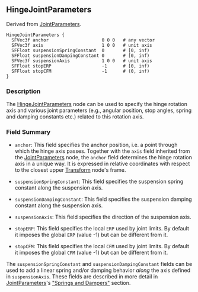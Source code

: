 ## HingeJointParameters

Derived from [JointParameters](jointparameters.md).

```
HingeJointParameters {
  SFVec3f anchor                    0 0 0   # any vector
  SFVec3f axis                      1 0 0   # unit axis
  SFFloat suspensionSpringConstant  0       # [0, inf)
  SFFloat suspensionDampingConstant 0       # [0, inf)
  SFVec3f suspensionAxis            1 0 0   # unit axis
  SFFloat stopERP                   -1      # [0, inf)
  SFFloat stopCFM                   -1      # (0, inf)
}
```

### Description

The [HingeJointParameters](#hingejointparameters) node can be used to specify the hinge rotation axis and various joint parameters (e.g., angular position, stop angles, spring and damping constants etc.) related to this rotation axis.

### Field Summary

- `anchor`: This field specifies the anchor position, i.e. a point through which the hinge axis passes.
Together with the `axis` field inherited from the [JointParameters](jointparameters.md) node, the `anchor` field determines the hinge rotation axis in a unique way.
It is expressed in relative coordinates with respect to the closest upper [Transform](transform.md) node's frame.

- `suspensionSpringConstant`: This field specifies the suspension spring constant along the suspension axis.

- `suspensionDampingConstant`: This field specifies the suspension damping constant along the suspension axis.

- `suspensionAxis`: This field specifies the direction of the suspension axis.

- `stopERP`: This field specifies the local `ERP` used by joint limits. By default it imposes the global `ERP` (value -1) but can be different from it.

- `stopCFM`: This field specifies the local `CFM` used by joint limits. By default it imposes the global `CFM` (value -1) but can be different from it.

The `suspensionSpringConstant` and `suspensionDampingConstant` fields can be used to add a linear spring and/or damping behavior *along* the axis defined in `suspensionAxis`.
These fields are described in more detail in [JointParameters](jointparameters.md)'s ["Springs and Dampers"](jointparameters.md#springs-and-dampers) section.

